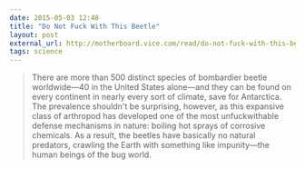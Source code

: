 ```yaml
---
date: 2015-05-03 12:48
title: "Do Not Fuck With This Beetle"
layout: post
external_url: http://motherboard.vice.com/read/do-not-fuck-with-this-beetle
tags: science
---
```


>There are more than 500 distinct species of bombardier beetle worldwide—40 in the United States alone—and they can be found on every continent in nearly every sort of climate, save for Antarctica. The prevalence shouldn't be surprising, however, as this expansive class of arthropod has developed one of the most unfuckwithable defense mechanisms in nature: boiling hot sprays of corrosive chemicals. As a result, the beetles have basically no natural predators, crawling the Earth with something like impunity—the human beings of the bug world.
